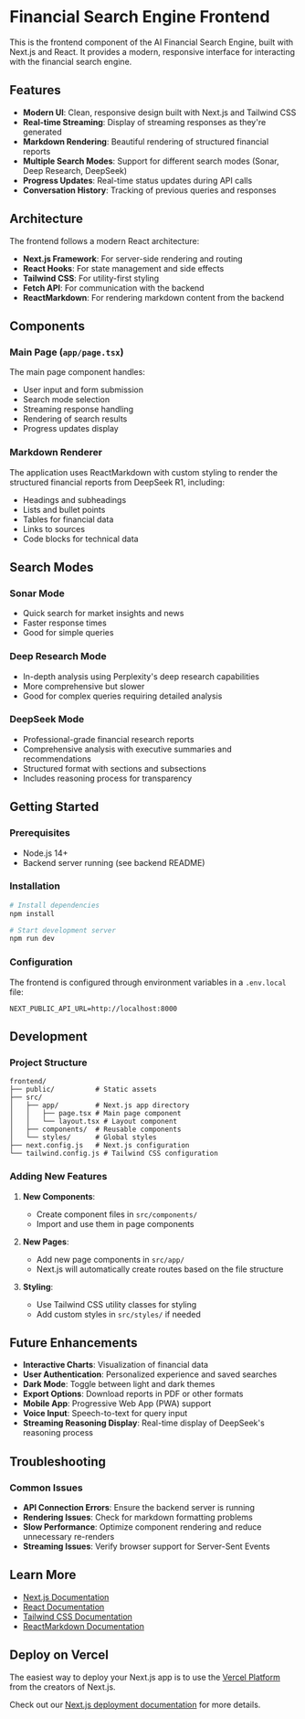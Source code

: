 # Financial Search Engine Frontend

This is the frontend component of the AI Financial Search Engine, built with Next.js and React. It provides a modern, responsive interface for interacting with the financial search engine.

## Features

- **Modern UI**: Clean, responsive design built with Next.js and Tailwind CSS
- **Real-time Streaming**: Display of streaming responses as they're generated
- **Markdown Rendering**: Beautiful rendering of structured financial reports
- **Multiple Search Modes**: Support for different search modes (Sonar, Deep Research, DeepSeek)
- **Progress Updates**: Real-time status updates during API calls
- **Conversation History**: Tracking of previous queries and responses

## Architecture

The frontend follows a modern React architecture:

- **Next.js Framework**: For server-side rendering and routing
- **React Hooks**: For state management and side effects
- **Tailwind CSS**: For utility-first styling
- **Fetch API**: For communication with the backend
- **ReactMarkdown**: For rendering markdown content from the backend

## Components

### Main Page (`app/page.tsx`)

The main page component handles:
- User input and form submission
- Search mode selection
- Streaming response handling
- Rendering of search results
- Progress updates display

### Markdown Renderer

The application uses ReactMarkdown with custom styling to render the structured financial reports from DeepSeek R1, including:
- Headings and subheadings
- Lists and bullet points
- Tables for financial data
- Links to sources
- Code blocks for technical data

## Search Modes

### Sonar Mode
- Quick search for market insights and news
- Faster response times
- Good for simple queries

### Deep Research Mode
- In-depth analysis using Perplexity's deep research capabilities
- More comprehensive but slower
- Good for complex queries requiring detailed analysis

### DeepSeek Mode
- Professional-grade financial research reports
- Comprehensive analysis with executive summaries and recommendations
- Structured format with sections and subsections
- Includes reasoning process for transparency

## Getting Started

### Prerequisites
- Node.js 14+
- Backend server running (see backend README)

### Installation

```bash
# Install dependencies
npm install

# Start development server
npm run dev
```

### Configuration

The frontend is configured through environment variables in a `.env.local` file:

```
NEXT_PUBLIC_API_URL=http://localhost:8000
```

## Development

### Project Structure

```
frontend/
├── public/          # Static assets
├── src/
│   ├── app/         # Next.js app directory
│   │   ├── page.tsx # Main page component
│   │   └── layout.tsx # Layout component
│   ├── components/  # Reusable components
│   └── styles/      # Global styles
├── next.config.js   # Next.js configuration
└── tailwind.config.js # Tailwind CSS configuration
```

### Adding New Features

1. **New Components**:
   - Create component files in `src/components/`
   - Import and use them in page components

2. **New Pages**:
   - Add new page components in `src/app/`
   - Next.js will automatically create routes based on the file structure

3. **Styling**:
   - Use Tailwind CSS utility classes for styling
   - Add custom styles in `src/styles/` if needed

## Future Enhancements

- **Interactive Charts**: Visualization of financial data
- **User Authentication**: Personalized experience and saved searches
- **Dark Mode**: Toggle between light and dark themes
- **Export Options**: Download reports in PDF or other formats
- **Mobile App**: Progressive Web App (PWA) support
- **Voice Input**: Speech-to-text for query input
- **Streaming Reasoning Display**: Real-time display of DeepSeek's reasoning process

## Troubleshooting

### Common Issues

- **API Connection Errors**: Ensure the backend server is running
- **Rendering Issues**: Check for markdown formatting problems
- **Slow Performance**: Optimize component rendering and reduce unnecessary re-renders
- **Streaming Issues**: Verify browser support for Server-Sent Events

## Learn More

- [Next.js Documentation](https://nextjs.org/docs)
- [React Documentation](https://reactjs.org/docs/getting-started.html)
- [Tailwind CSS Documentation](https://tailwindcss.com/docs)
- [ReactMarkdown Documentation](https://github.com/remarkjs/react-markdown)

## Deploy on Vercel

The easiest way to deploy your Next.js app is to use the [Vercel Platform](https://vercel.com/new?utm_medium=default-template&filter=next.js&utm_source=create-next-app&utm_campaign=create-next-app-readme) from the creators of Next.js.

Check out our [Next.js deployment documentation](https://nextjs.org/docs/app/building-your-application/deploying) for more details.
